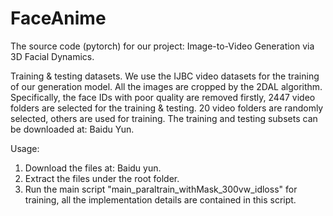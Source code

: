 # FaceAnime
The source code (pytorch) for our project: Image-to-Video Generation via 3D Facial Dynamics. 

Training & testing datasets.
We use the IJBC video datasets for the training of our generation model. All the images are cropped by the 2DAL algorithm. 
Specifically, the face IDs with poor quality are removed firstly, 2447 video folders are selected for the training & testing. 20 video folders are randomly selected, others are used for training. The training and testing subsets can be downloaded at: Baidu Yun.  


Usage:
1. Download the files at: Baidu yun.
2. Extract the files under the root folder.
3. Run the main script "main_paraltrain_withMask_300vw_idloss" for training, all the implementation details are contained in this script. 
